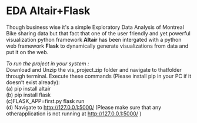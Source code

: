 # EDA Altair+Flask
Though business wise it's a simple Exploratory Data Analysis of Montreal Bike sharing data but that fact that one of the user friendly and yet powerful visualization python framework  __Altair__ has been intergated with a python web framework __Flask__ to dynamically generate visualizations from data and put it on the web. 

*To run the project in your system :* <br>
Download and Unzip the vis_project.zip folder and navigate to thatfolder through terminal. Execute these commands (Please install pip in your PC if it doesn’t exist already): <br>
 (a)  pip install altair<br>
 (b)  pip install flask<br>
 (c)FLASK_APP=first.py flask run<br>
 (d)  Navigate to http://127.0.0.1:5000/ (Please make sure that any otherapplication is not running at http://127.0.0.1:5000/ )
